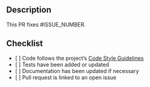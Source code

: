 ## Description
<!-- Provide a standalone description of changes in this PR. -->
<!-- Reference any issues closed by this PR with "closes #1234". -->

This PR fixes #ISSUE_NUMBER. <!-- Possible other comments. -->

## Checklist

- [ ] Code follows the project’s [Code Style Guidelines](https://github.com/mathLab/PINA/blob/master/CONTRIBUTING.md#code-style--guidelines)
- [ ] Tests have been added or updated
- [ ] Documentation has been updated if necessary
- [ ] Pull request is linked to an open issue
